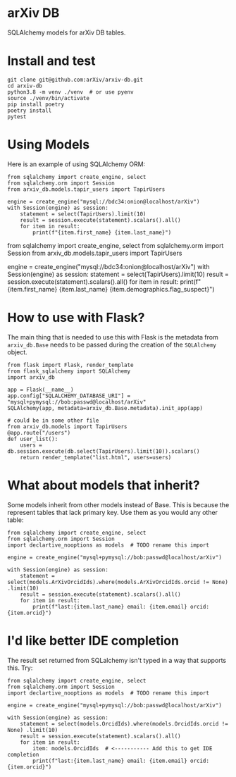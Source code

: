 # arXiv DB

SQLAlchemy models for arXiv DB tables.

# Install and test

    git clone git@github.com:arXiv/arxiv-db.git
    cd arxiv-db
    python3.8 -m venv ./venv  # or use pyenv
    source ./venv/bin/activate
    pip install poetry
    poetry install
    pytest

# Using Models

Here is an example of using SQLAlchemy ORM:

    from sqlalchemy import create_engine, select
    from sqlalchemy.orm import Session
    from arxiv_db.models.tapir_users import TapirUsers

    engine = create_engine("mysql://bdc34:onion@localhost/arXiv")
    with Session(engine) as session:
        statement = select(TapirUsers).limit(10)
        result = session.execute(statement).scalars().all()
        for item in result:
            print(f"{item.first_name} {item.last_name}")



from sqlalchemy import create_engine, select
from sqlalchemy.orm import Session
from arxiv_db.models.tapir_users import TapirUsers

engine = create_engine("mysql://bdc34:onion@localhost/arXiv")
with Session(engine) as session:
    statement = select(TapirUsers).limit(10)
    result = session.execute(statement).scalars().all()
    for item in result:
        print(f"{item.first_name} {item.last_name} {item.demographics.flag_suspect}")





# How to use with Flask?

The main thing that is needed to use this with Flask is the metadata
from `arxiv_db.Base` needs to be passed during the creation of the
`SQLAlchemy` object.

    from flask import Flask, render_template
    from flask_sqlalchemy import SQLAlchemy
    import arxiv_db

    app = Flask(__name__)
    app.config["SQLALCHEMY_DATABASE_URI"] = "mysql+pymysql://bob:passwd@localhost/arXiv"
    SQLAlchemy(app, metadata=arxiv_db.Base.metadata).init_app(app)

    # could be in some other file
    from arxiv_db.models import TapirUsers
    @app.route("/users")
    def user_list():
        users = db.session.execute(db.select(TapirUsers).limit(10)).scalars()
        return render_template("list.html", users=users)

# What about models that inherit?

Some models inherit from other models instead of Base. This is because
the represent tables that lack primary key. Use them as you would any
other table:

    from sqlalchemy import create_engine, select
    from sqlalchemy.orm import Session
    import declartive_nooptions as models  # TODO rename this import
    
    engine = create_engine("mysql+pymysql://bob:passwd@localhost/arXiv")

    with Session(engine) as session:
        statement = select(models.ArXivOrcidIds).where(models.ArXivOrcidIds.orcid != None) .limit(10)
        result = session.execute(statement).scalars().all()
        for item in result:
            print(f"last:{item.last_name} email: {item.email} orcid:{item.orcid}")
            
            
# I'd like better IDE completion
The result set returned from SQLalchemy isn't typed in a way that supports this.
Try:

    from sqlalchemy import create_engine, select
    from sqlalchemy.orm import Session
    import declartive_nooptions as models  # TODO rename this import
    
    engine = create_engine("mysql+pymysql://bob:passwd@localhost/arXiv")

    with Session(engine) as session:
        statement = select(models.OrcidIds).where(models.OrcidIds.orcid != None) .limit(10)
        result = session.execute(statement).scalars().all()
        for item in result:
            item: models.OrcidIds  # <----------- Add this to get IDE completion
            print(f"last:{item.last_name} email: {item.email} orcid:{item.orcid}") 
   
